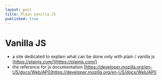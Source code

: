 ```yaml
---
layout: post
title: Plain vanilla JS
published: true
---
```


# Vanilla JS

* a site dedicated to explain what can be done only with plain / vanilla js [https://plainjs.com/](https://plainjs.com/)
* the reference for js documentation [https://developer.mozilla.org/en-US/docs/Web/API](https://developer.mozilla.org/en-US/docs/Web/API)

